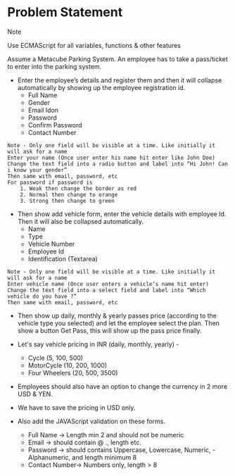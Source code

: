 # Problem Statement

> [!Note]
> Use ECMAScript for all variables, functions & other features

Assume a Metacube Parking System. 
An employee has to take a pass/ticket to enter into the parking system.

- Enter the employee’s details and register them and then it will collapse automatically by showing up the employee registration id.
    - Full Name
    - Gender
    - Email Idon
    - Password
    - Confirm Password
    - Contact Number

```
Note - Only one field will be visible at a time. Like initially it will ask for a name
Enter your name (Once user enter his name hit enter like John Doe)
Change the text field into a radio button and label into “Hi John! Can i know your gender”
Then same with email, password, etc
For password if password is 
    1. Weak then change the border as red
    2. Normal then change to orange
    3. Strong then change to green
```

- Then show add vehicle form, enter the vehicle details with employee Id. Then it will also be collapsed automatically.
    - Name
    - Type
    - Vehicle Number
    - Employee Id
    - Identification (Textarea)

```
Note - Only one field will be visible at a time. Like initially it will ask for a name
Enter vehicle name (Once user enters a vehicle’s name hit enter)
Change the text field into a select field and label into “Which vehicle do you have ?”
Then same with email, password, etc
```


- Then show up daily, monthly & yearly passes price (according to the vehicle type you selected) and let the employee select the plan. Then show a button Get Pass, this will show up the pass price finally. 
- Let's say vehicle pricing in INR (daily, monthly, yearly) -
    - Cycle (5, 100, 500)
    - MotorCycle (10, 200, 1000)
    - Four Wheelers (20, 500, 3500)
- Employees should also have an option to change the currency in 2 more USD & YEN. 
- We have to save the pricing in USD only.

- Also add the JAVAScript validation on these forms. 
    - Full Name -> Length min 2 and should not be numeric
    - Email -> should contain @ ., length etc.
    - Password -> should contains Uppercase, Lowercase, Numeric, - Alphanumeric, and length minimum 8
    - Contact Number-> Numbers only, length > 8
